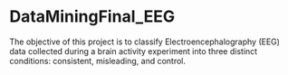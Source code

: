 # DataMiningFinal_EEG
The objective of this project is to classify Electroencephalography (EEG) data collected during a brain activity experiment into three distinct conditions: consistent, misleading, and control. 

